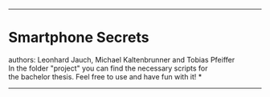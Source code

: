 **********************************************************************
 
 # Smartphone Secrets                                                       
 authors: Leonhard Jauch, Michael Kaltenbrunner and Tobias Pfeiffer                                                                                                                                              
 In the folder "project" you can find the necessary scripts for     
 the bachelor thesis. Feel free to use and have fun with it!                                                                            *                                                                    
**********************************************************************

